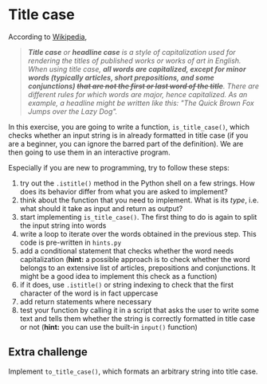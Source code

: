 
# Title case
According to [Wikipedia](https://en.wikipedia.org/wiki/Title_case),

> _**Title case** or **headline case** is a style of capitalization used for rendering the titles of published works or works of art in English. When using title case, __all words are capitalized, except for minor words (typically articles, short prepositions, and some conjunctions) ~~that are not the first or last word of the title~~__. There are different rules for which words are major, hence capitalized. As an example, a headline might be written like this: "The Quick Brown Fox Jumps over the Lazy Dog"._

In this exercise, you are going to write a function, `is_title_case()`, which checks whether an input string is in already formatted in title case (if you are a beginner, you can ignore the barred part of the definition).
We are then going to use them in an interactive program.

Especially if you are new to programming, try to follow these steps:

1. try out the `.istitle()` method in the Python shell on a few strings. How does its behavior differ from what you are asked to implement?
2. think about the function that you need to implement. What is its _type_, i.e. what should it take as input and return as output?
3. start implementing `is_title_case()`. The first thing to do is again to split the input string into words
4. write a loop to iterate over the words obtained in the previous step. This code is pre-written in `hints.py`
5. add a conditional statement that checks whether the word needs capitalization (__hint:__ a possible approach is to check whether the word belongs to an extensive list of articles, prepositions and conjunctions. It might be a good idea to implement this check as a function)
6. if it does, use `.istitle()` or string indexing to check that the first character of the word is in fact uppercase 
7. add return statements where necessary
8. test your function by calling it in a script that asks the user to write some text and tells them whether the string is correctly formatted in title case or not (__hint:__ you can use the built-in `input()` function)

## Extra challenge
Implement `to_title_case()`, which formats an arbitrary string into title case.